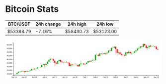 # Bitcoin Stats

BTC/USDT|24h change|24h high|24h low|
|---|---|---|---|
|$53388.79|-7.16%|$58430.73|$53123.00|

<img src="./chart.svg">
